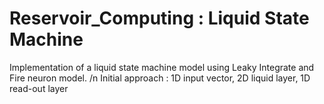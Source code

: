 # Reservoir_Computing : Liquid State Machine

Implementation of a liquid state machine model using Leaky Integrate and Fire neuron model.
/n
Initial approach : 1D input vector, 2D liquid layer, 1D read-out layer
